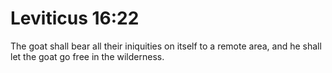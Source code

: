# Leviticus 16:22

The goat shall bear all their iniquities on itself to a remote area, and he shall let the goat go free in the wilderness.
